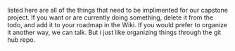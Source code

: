 listed here are all of the things that need to be implimented for our capstone project. If you want or are currently doing something, delete it from the todo, 
and add it to your roadmap in the Wiki. If you would prefer to organize it another way, we can talk. But i just like organizing things through the git hub repo.
